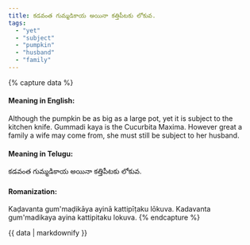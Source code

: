 ```yaml
---
title: కడవంత గుమ్మడికాయ అయినా కత్తిపీటకు లోకువ.
tags:
  - "yet"
  - "subject"
  - "pumpkin"
  - "husband"
  - "family"
---
```


{% capture data %}
#### Meaning in English:
Although the pumpkin be as big as a large pot, yet it is subject to the kitchen knife.
Gummadi kaya is the Cucurbita Maxima.
However great a family a wife may come from, she must still be subject to her husband.

#### Meaning in Telugu:
కడవంత గుమ్మడికాయ అయినా కత్తిపీటకు లోకువ.

#### Romanization:
Kaḍavanta gum'maḍikāya ayinā kattipīṭaku lōkuva.
Kadavanta gum'madikaya ayina kattipitaku lokuva.
{% endcapture %}

{{ data | markdownify }}

